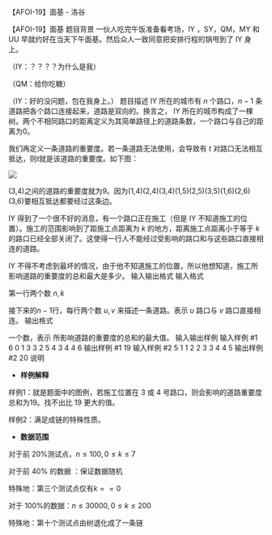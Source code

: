 



【AFOI-19】面基 - 洛谷














【AFOI-19】面基
题目背景
一伙人吃完午饭准备看考场，IY ，SY，QM，MY 和 UU 早就约好在当天下午面基。然后众人一致同意把安排行程的锅甩到了 IY 身上。

（IY：？？？？为什么是我）

（QM：给你吃糖）

（IY：好的没问题，包在我身上。）
题目描述
IY 所在的城市有 $n$ 个路口，$n-1$ 条道路把各个路口连接起来，道路是双向的。换言之， IY 所在的城市构成了一棵树。两个不相同路口的距离定义为其简单路径上的道路条数，一个路口与自己的距离为$0$。

我们再定义一条道路的重要度。若一条道路无法使用，会导致有 $t$ 对路口无法相互抵达，则$t$就是该道路的重要度。如下图：

![](https://cdn.luogu.com.cn/upload/image_hosting/ap2etu10.png)

(3,4)之间的道路的重要度就为$9$。因为(1,4)(2,4)(3,4)(1,5)(2,5)(3,5)(1,6)(2,6)(3,6)要相互抵达都要经过这条边。

IY 得到了一个很不好的消息，有一个路口正在施工（但是 IY 不知道施工的位置）。施工的范围影响到了距施工点距离为 $k$ 的地方，距离施工点距离小于等于 $k$ 的路口已经全部关闭了。这使得一行人不能经过受影响的路口和与这些路口直接相连的道路。

IY 不得不考虑到最坏的情况，由于他不知道施工的位置，所以他想知道，施工所影响道路的重要度的总和最大是多少。
输入输出格式
输入格式

第一行两个数 $n, k$

接下来的$n-1$行，每行两个数 $u,v$ 来描述一条道路。表示 $u$ 路口与 $v$ 路口直接相连。
输出格式

一个数，表示 所影响道路的重要度的总和的最大值。
输入输出样例
输入样例 #1
6 0
1 3
3 2
5 4
3 4
4 6
输出样例 #1
19
输入样例 #2
5 1
1 2
2 3
3 4
4 5
输出样例 #2
20
说明
- **样例解释**

样例$1$：就是题面中的图例，若施工位置在 $3$ 或 $4$ 号路口，则会影响的道路重要度总和为$19$。找不出比 $19$ 更大的值。

样例$2$：满足成链的特殊性质。

- **数据范围**

对于前 $20\%$测试点，$n \le 100,0 \le k \le 7$

对于前 $40\%$ 的数据 ：保证数据随机

特殊地：第三个测试点仅有$k==0$

对于 $100\%$的数据：$n \le 30000,0 \le k \le 200$

特殊地：第十个测试点由树退化成了一条链






